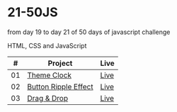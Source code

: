 # 21-50JS

from day 19 to day 21 of 50 days of javascript challenge

HTML, CSS and JavaScript

<table>
  <thead>
    <th>#</th>
    <th>Project</th>
    <th>Live</th>
  </thead>
  <tbody>
    <tr>
      <td>01</td>
      <td><a href="https://github.com/the-phoenix-coder/21-50JS/tree/main/Theme%20Clock">Theme Clock</a></td>
      <td><a href="https://theme-clock-swart.vercel.app/">Live</a></td>
    </tr>
    <tr>
      <td>02</td>
      <td><a href="https://github.com/the-phoenix-coder/21-50JS/tree/main/Button%20Ripple%20Effect">Button Ripple Effect</a></td>
      <td><a href="">Live</a></td>
    </tr>
    <tr>
      <td>03</td>
      <td><a href="">Drag & Drop</a></td>
      <td><a href="">Live</a></td>
    </tr>
  </tbody>
</table>
